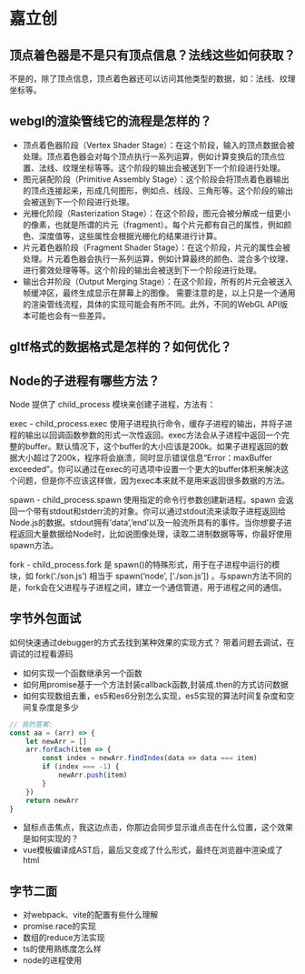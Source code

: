 # 嘉立创

## 顶点着色器是不是只有顶点信息？法线这些如何获取？
不是的，除了顶点信息，顶点着色器还可以访问其他类型的数据，如：法线、纹理坐标等。
## webgl的渲染管线它的流程是怎样的？
- 顶点着色器阶段（Vertex Shader Stage）：在这个阶段，输入的顶点数据会被处理。顶点着色器会对每个顶点执行一系列运算，例如计算变换后的顶点位置、法线、纹理坐标等等。这个阶段的输出会被送到下一个阶段进行处理。
- 图元装配阶段（Primitive Assembly Stage）：这个阶段会将顶点着色器输出的顶点连接起来，形成几何图形，例如点、线段、三角形等。这个阶段的输出会被送到下一个阶段进行处理。
- 光栅化阶段（Rasterization Stage）：在这个阶段，图元会被分解成一组更小的像素，也就是所谓的片元（fragment）。每个片元都有自己的属性，例如颜色、深度值等，这些属性会根据光栅化的结果进行计算。
- 片元着色器阶段（Fragment Shader Stage）：在这个阶段，片元的属性会被处理。片元着色器会执行一系列运算，例如计算最终的颜色、混合多个纹理、进行雾效处理等等。这个阶段的输出会被送到下一个阶段进行处理。
- 输出合并阶段（Output Merging Stage）：在这个阶段，所有的片元会被送入帧缓冲区，最终生成显示在屏幕上的图像。 需要注意的是，以上只是一个通用的渲染管线流程，具体的实现可能会有所不同。此外，不同的WebGL API版本可能也会有一些差异。

## gltf格式的数据格式是怎样的？如何优化？


## Node的子进程有哪些方法？
Node 提供了 child_process 模块来创建子进程，方法有：

exec - child_process.exec 使用子进程执行命令，缓存子进程的输出，并将子进程的输出以回调函数参数的形式一次性返回。exec方法会从子进程中返回一个完整的buffer。默认情况下，这个buffer的大小应该是200k。如果子进程返回的数据大小超过了200k，程序将会崩溃，同时显示错误信息“Error：maxBuffer exceeded”。你可以通过在exec的可选项中设置一个更大的buffer体积来解决这个问题，但是你不应该这样做，因为exec本来就不是用来返回很多数据的方法。

spawn - child_process.spawn 使用指定的命令行参数创建新进程。spawn 会返回一个带有stdout和stderr流的对象。你可以通过stdout流来读取子进程返回给Node.js的数据。stdout拥有’data’,’end’以及一般流所具有的事件。当你想要子进程返回大量数据给Node时，比如说图像处理，读取二进制数据等等，你最好使用spawn方法。

fork - child_process.fork 是 spawn()的特殊形式，用于在子进程中运行的模块，如 fork(‘./son.js’) 相当于 spawn(‘node’, [‘./son.js’]) 。与spawn方法不同的是，fork会在父进程与子进程之间，建立一个通信管道，用于进程之间的通信。


## 字节外包面试
如何快速通过debugger的方式去找到某种效果的实现方式？
带着问题去调试，在调试的过程看源码

- 如何实现一个函数继承另一个函数
- 如何用promise基于一个方法封装callback函数,封装成.then的方式访问数据
- 如何实现数组去重，es5和es6分别怎么实现，es5实现的算法时间复杂度和空间复杂度是多少
```js
// 我的答案:
const aa = (arr) => {
    let newArr = []
    arr.forEach(item => {
        const index = newArr.findIndex(data => data === item)
        if (index === -1) {
            newArr.push(item)
        }
    })
    return newArr
}
```
- 鼠标点击焦点，我这边点击，你那边会同步显示谁点击在什么位置，这个效果是如何实现的？
- vue模板编译成AST后，最后又变成了什么形式，最终在浏览器中渲染成了html

## 字节二面
- 对webpack、vite的配置有些什么理解
- promise.race的实现
- 数组的reduce方法实现
- ts的使用熟练度怎么样
- node的进程使用

